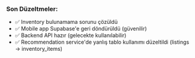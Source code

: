### **Son Düzeltmeler:**
- ✅ Inventory bulunamama sorunu çözüldü
- ✅ Mobile app Supabase'e geri döndürüldü (güvenilir)
- ✅ Backend API hazır (gelecekte kullanılabilir)
- ✅ Recommendation service'de yanlış tablo kullanımı düzeltildi (listings → inventory_items)
